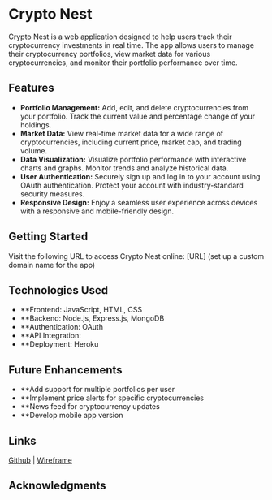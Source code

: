 # Crypto Nest

Crypto Nest is a web application designed to help users track their cryptocurrency investments in real time. The app allows users to manage their cryptocurrency portfolios, view market data for various cryptocurrencies, and monitor their portfolio performance over time.

## Features

- **Portfolio Management:** Add, edit, and delete cryptocurrencies from your portfolio. Track the current value and percentage change of your holdings.
- **Market Data:** View real-time market data for a wide range of cryptocurrencies, including current price, market cap, and trading volume.
- **Data Visualization:** Visualize portfolio performance with interactive charts and graphs. Monitor trends and analyze historical data.
- **User Authentication:** Securely sign up and log in to your account using OAuth authentication. Protect your account with industry-standard security measures.
- **Responsive Design:** Enjoy a seamless user experience across devices with a responsive and mobile-friendly design.

## Getting Started

 Visit the following URL to access Crypto Nest online: [URL]
(set up a custom domain name for the app)

## Technologies Used
- **Frontend: JavaScript, HTML, CSS
- **Backend: Node.js, Express.js, MongoDB
- **Authentication: OAuth
- **API Integration:
- **Deployment: Heroku

## Future Enhancements
- **Add support for multiple portfolios per user
- **Implement price alerts for specific cryptocurrencies
- **News feed for cryptocurrency updates
- **Develop mobile app version

## Links
[Github](https://github.com/emmyileeva) | [Wireframe](https://wireframe.cc/joTaub)

## Acknowledgments

  
